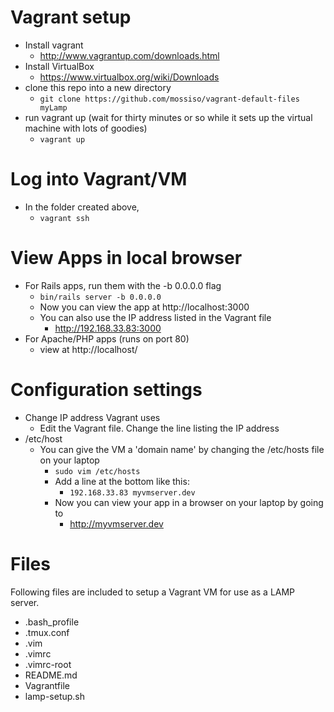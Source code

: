 # Vagrant setup
  - Install vagrant
    - http://www.vagrantup.com/downloads.html
  - Install VirtualBox
    - https://www.virtualbox.org/wiki/Downloads
  - clone this repo into a new directory 
    - `git clone https://github.com/mossiso/vagrant-default-files myLamp`
  - run vagrant up (wait for thirty minutes or so while it sets up the virtual machine with lots of goodies)
    - `vagrant up`

# Log into Vagrant/VM
  - In the folder created above, 
    - `vagrant ssh`

# View Apps in local browser
  - For Rails apps, run them with the -b 0.0.0.0 flag
    - `bin/rails server -b 0.0.0.0`
    - Now you can view the app at http://localhost:3000
    - You can also use the IP address listed in the Vagrant file
      - http://192.168.33.83:3000
  - For Apache/PHP apps (runs on port 80)
    - view at http://localhost/

# Configuration settings
- Change IP address Vagrant uses
  - Edit the Vagrant file. Change the line listing the IP address
- /etc/host
  - You can give the VM a 'domain name' by changing the /etc/hosts file on your laptop
    - `sudo vim /etc/hosts`
    - Add a line at the bottom like this:
      - `192.168.33.83 myvmserver.dev`
    - Now you can view your app in a browser on your laptop by going to
      - http://myvmserver.dev

# Files
Following files are included to setup a Vagrant VM for use as a LAMP server.
  - .bash_profile
  - .tmux.conf
  - .vim
  - .vimrc
  - .vimrc-root
  - README.md
  - Vagrantfile
  - lamp-setup.sh


